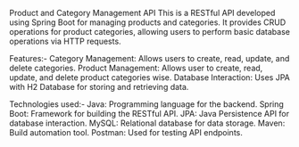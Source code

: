 Product and Category Management API
This is a RESTful API developed using Spring Boot for managing products and categories. It provides CRUD operations for product categories, allowing users to perform basic database operations via HTTP requests.

Features:-
Category Management: Allows users to create, read, update, and delete categories.
Product Management: Allows user to create, read, update, and delete product categories wise.
Database Interaction: Uses JPA with H2 Database for storing and retrieving data.

Technologies used:-
Java: Programming language for the backend.
Spring Boot: Framework for building the RESTful API.
JPA: Java Persistence API for database interaction.
MySQL: Relational database for data storage.
Maven: Build automation tool.
Postman: Used for testing API endpoints.
